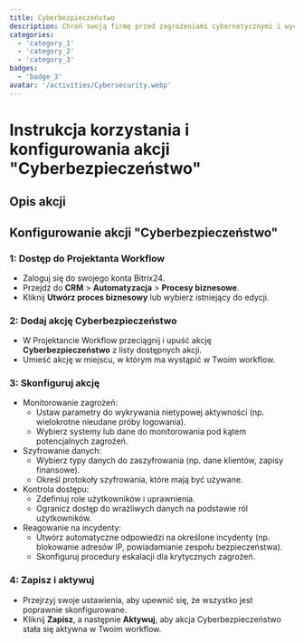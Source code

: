 ```yaml
---
title: Cyberbezpieczeństwo
description: Chroń swoją firmę przed zagrożeniami cybernetycznymi i wyciekami danych.
categories: 
  - 'category_1'
  - 'category_2'
  - 'category_3'
badges: 
  - 'badge_3'
avatar: '/activities/Cybersecurity.webp'
---
```

# Instrukcja korzystania i konfigurowania akcji "Cyberbezpieczeństwo"

## Opis akcji

## **Konfigurowanie akcji "Cyberbezpieczeństwo"**

### 1: Dostęp do Projektanta Workflow
- Zaloguj się do swojego konta Bitrix24.
- Przejdź do **CRM** > **Automatyzacja** > **Procesy biznesowe**.
- Kliknij **Utwórz proces biznesowy** lub wybierz istniejący do edycji.

### 2: Dodaj akcję Cyberbezpieczeństwo
- W Projektancie Workflow przeciągnij i upuść akcję **Cyberbezpieczeństwo** z listy dostępnych akcji.
- Umieść akcję w miejscu, w którym ma wystąpić w Twoim workflow.

### 3: Skonfiguruj akcję
- Monitorowanie zagrożeń:
  - Ustaw parametry do wykrywania nietypowej aktywności (np. wielokrotne nieudane próby logowania).
  - Wybierz systemy lub dane do monitorowania pod kątem potencjalnych zagrożeń.
- Szyfrowanie danych:
  - Wybierz typy danych do zaszyfrowania (np. dane klientów, zapisy finansowe).
  - Określ protokoły szyfrowania, które mają być używane.
- Kontrola dostępu:
  - Zdefiniuj role użytkowników i uprawnienia.
  - Ogranicz dostęp do wrażliwych danych na podstawie ról użytkowników.
- Reagowanie na incydenty:
  - Utwórz automatyczne odpowiedzi na określone incydenty (np. blokowanie adresów IP, powiadamianie zespołu bezpieczeństwa).
  - Skonfiguruj procedury eskalacji dla krytycznych zagrożeń.

### 4: Zapisz i aktywuj
- Przejrzyj swoje ustawienia, aby upewnić się, że wszystko jest poprawnie skonfigurowane.
- Kliknij **Zapisz**, a następnie **Aktywuj**, aby akcja Cyberbezpieczeństwo stała się aktywna w Twoim workflow.